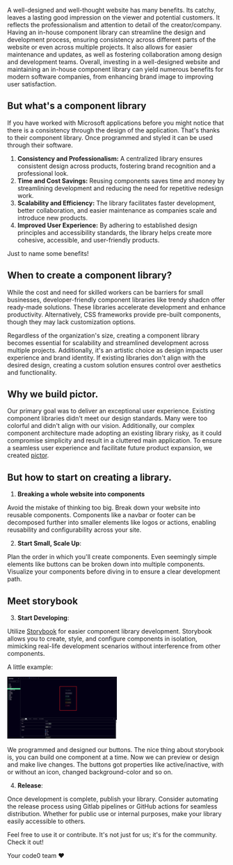 A well-designed and well-thought website has many benefits. Its catchy, leaves a lasting good impression on the viewer
and potential customers. It reflects the professionalism and attention to detail of the creator/company. Having an
in-house component library can streamline the design and development process, ensuring consistency
across different parts of the website or even across multiple projects. It also allows for easier
maintenance and updates, as well as fostering collaboration among design and development teams. Overall, investing in a
well-designed website and maintaining an in-house component library can yield numerous benefits for modern software
companies, from enhancing brand image to improving user satisfaction.

## But what's a component library

If you have worked with Microsoft applications before you might notice that there is a consistency through the design of
the application. That's thanks to their component library. Once programmed and styled it can be used through their
software.

1. **Consistency and Professionalism:** A centralized library ensures consistent design across products, fostering brand
   recognition and a professional look.
2. **Time and Cost Savings:** Reusing components saves time and money by streamlining development and reducing the need
   for repetitive redesign work.
3. **Scalability and Efficiency:** The library facilitates faster development, better collaboration, and easier
   maintenance
   as companies scale and introduce new products.
4. **Improved User Experience:** By adhering to established design principles and accessibility standards, the library
   helps create more cohesive, accessible, and user-friendly products.

Just to name some benefits!

## When to create a component library?

While the cost and need for skilled workers can be barriers for small businesses, developer-friendly component libraries
like trendy shadcn offer ready-made solutions. These libraries accelerate development and enhance productivity.
Alternatively, CSS frameworks provide pre-built components, though they may lack customization options.

Regardless of the organization's size, creating a component library becomes essential for scalability and streamlined
development across multiple projects. Additionally, it's an artistic choice as design impacts user experience and brand
identity. If existing libraries don't align with the desired design, creating a custom solution ensures control over
aesthetics and functionality.

## Why we build pictor.

Our primary goal was to deliver an exceptional user experience. Existing component libraries didn't meet our design
standards. Many were too colorful and didn't align with our vision. Additionally, our complex component architecture
made adopting an existing library risky, as it could compromise simplicity and result in a cluttered main application.
To ensure a seamless user experience and facilitate future product expansion, we created [pictor](https://github.com/code0-tech/pictor).

## But how to start on creating a library.

1. **Breaking a whole website into components**

Avoid the mistake of thinking too big. Break down your website into reusable
components. Components like a navbar or footer can be decomposed further into smaller elements like logos or actions,
enabling reusability and configurability across your site.

2. **Start Small, Scale Up**: 
 
Plan the order in which you'll create components. Even seemingly simple elements like buttons
can be broken down into multiple components. Visualize your components before diving in to ensure a clear development
path.

## Meet storybook

3. **Start Developing**: 
 
Utilize [Storybook](https://storybook.js.org/docs/get-started) for easier component library development. Storybook allows you to create, style,
and configure components in isolation, mimicking real-life development scenarios without interference from other
components.

A little example:

<img src="./pictures/com_lib_1.png" width="50%" height="50%" alt="storybook_prev_one">

We programmed and designed our buttons. The nice thing about storybook is, you can build one component at a time. 
Now we can preview or design and make live changes. The buttons got properties like active/inactive, with or without an 
icon, changed background-color and so on.  

4. **Release**: 
 
Once development is complete, publish your library. Consider automating the release process using Gitlab pipelines
or GitHub actions for seamless distribution. Whether for public use or internal purposes, make your library easily
accessible to others.

Feel free to use it or contribute. It's not just for us; it's for the community. Check it out!

Your code0 team ❤️